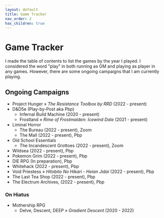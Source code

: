 ```yaml
---
layout: default
title: Game Tracker
nav_order: 2
has_children: true
---
```


# Game Tracker

I made the table of contents to list the games by the year I played. I considered the word "play" in both running as GM and playing as player in any games. However, there are some ongoing campaigns that I am currently playing.

## Ongoing Campaigns
- Project Hunger » *The Resistance Toolbox by RRD* (2022 - present)
- D&D5e (Play-by-Post aka Pbp)
    - Infernal Build Machine (2020 - present)
    - Frostland » *Rime of Frostmaiden: Icewind Dale* (2021 - present)
- Liminal Horror
    - The Bureau (2022 - present), Zoom
    - The Mall (2022 - present), Pbp
- Old School Essentials
    - The Incandescent Grottoes (2022 - present), Zoom
- Wildsea (2022 - present), Pbp
- Pokemon Grim (2022 - present), Pbp
- DIE RPG (In preparation), Pbp
- Whitehack (2022 - present), Pbp
- Void Priestess » *Hitobito No Hikari - Heian Jidai* (2022 - present), Pbp
- The Last Tea Shop (2022 - present), Pbp
- The Electrum Archives, (2022 - present), Pbp

### On Hiatus
- Mothership RPG
    - Delve, Descent, DEEP » *Gradient Descent* (2020 - 2022)
